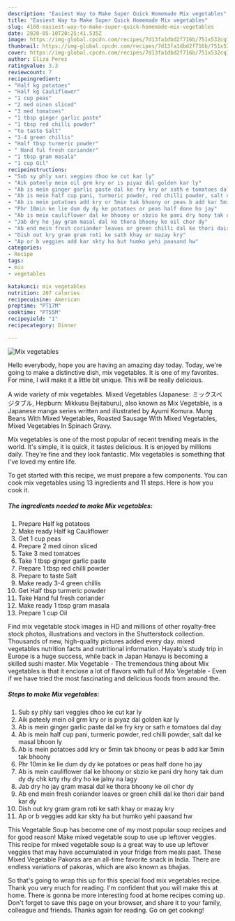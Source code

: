 ```yaml
---
description: "Easiest Way to Make Super Quick Homemade Mix vegetables"
title: "Easiest Way to Make Super Quick Homemade Mix vegetables"
slug: 4160-easiest-way-to-make-super-quick-homemade-mix-vegetables
date: 2020-05-10T20:25:41.535Z
image: https://img-global.cpcdn.com/recipes/7d13fa1dbd2f716b/751x532cq70/mix-vegetables-recipe-main-photo.jpg
thumbnail: https://img-global.cpcdn.com/recipes/7d13fa1dbd2f716b/751x532cq70/mix-vegetables-recipe-main-photo.jpg
cover: https://img-global.cpcdn.com/recipes/7d13fa1dbd2f716b/751x532cq70/mix-vegetables-recipe-main-photo.jpg
author: Eliza Perez
ratingvalue: 3.3
reviewcount: 7
recipeingredient:
- "Half kg potatoes"
- "Half kg Cauliflower"
- "1 cup peas"
- "2 med oinon sliced"
- "3 med tomatoes"
- "1 tbsp ginger garlic paste"
- "1 tbsp red chilli powder"
- "to taste Salt"
- "3-4 green chillis"
- "Half tbsp turmeric powder"
- " Hand ful fresh coriander"
- "1 tbsp gram masala"
- "1 cup Oil"
recipeinstructions:
- "Sub sy phly sari veggies dhoo ke cut kar ly"
- "Aik pateely mein oil grm kry or is piyaz dal golden kar ly"
- "Ab is mein ginger garlic paste dal ke fry kry or sath e tomatoes dal day"
- "Ab is mein half cup pani, turmeric powder, red chilli powder, salt dal ke masal bhoon ly"
- "Ab is mein potatoes add kry or 5min tak bhoony or peas b add kar 5min tak bhoony"
- "Phr 10min ke lie dum dy dy ke potatoes or peas half done ho jay"
- "Ab is mein cauliflower dal ke bhoony or sbzio ke pani dry hony tak dum dy dy chk krty rhy dry ho ke jalny na lagy"
- "Jab dry ho jay gram masal dal ke thora bhoony ke oil chor dy"
- "Ab end mein fresh coriander leaves or green chilli dal ke thori dair band kar dy"
- "Dish out kry gram gram roti ke sath khay or mazay kry"
- "Ap or b veggies add kar skty ha but humko yehi paasand hw"
categories:
- Recipe
tags:
- mix
- vegetables

katakunci: mix vegetables 
nutrition: 207 calories
recipecuisine: American
preptime: "PT17M"
cooktime: "PT55M"
recipeyield: "1"
recipecategory: Dinner

---
```



![Mix vegetables](https://img-global.cpcdn.com/recipes/7d13fa1dbd2f716b/751x532cq70/mix-vegetables-recipe-main-photo.jpg)

Hello everybody, hope you are having an amazing day today. Today, we're going to make a distinctive dish, mix vegetables. It is one of my favorites. For mine, I will make it a little bit unique. This will be really delicious.

A wide variety of mix vegetables. Mixed Vegetables (Japanese: ミックスベジタブル, Hepburn: Mikkusu Bejitaburu), also known as Mix Vegetable, is a Japanese manga series written and illustrated by Ayumi Komura. Mung Beans With Mixed Vegetables, Roasted Sausage With Mixed Vegetables, Mixed Vegetables In Spinach Gravy.

Mix vegetables is one of the most popular of recent trending meals in the world. It's simple, it is quick, it tastes delicious. It is enjoyed by millions daily. They're fine and they look fantastic. Mix vegetables is something that I've loved my entire life.


To get started with this recipe, we must prepare a few components. You can cook mix vegetables using 13 ingredients and 11 steps. Here is how you cook it.

<!--inarticleads1-->

##### The ingredients needed to make Mix vegetables:

1. Prepare Half kg potatoes
1. Make ready Half kg Cauliflower
1. Get 1 cup peas
1. Prepare 2 med oinon sliced
1. Take 3 med tomatoes
1. Take 1 tbsp ginger garlic paste
1. Prepare 1 tbsp red chilli powder
1. Prepare to taste Salt
1. Make ready 3-4 green chillis
1. Get Half tbsp turmeric powder
1. Take  Hand ful fresh coriander
1. Make ready 1 tbsp gram masala
1. Prepare 1 cup Oil


Find mix vegetable stock images in HD and millions of other royalty-free stock photos, illustrations and vectors in the Shutterstock collection. Thousands of new, high-quality pictures added every day. mixed vegetables nutrition facts and nutritional information. Hayato&#39;s study trip in Europe is a huge success, while back in Japan Hanayu is becoming a skilled sushi master. Mix Vegetable - The tremendous thing about Mix vegetables is that it enclose a lot of flavors with full of Mix Vegetable - Even if we have tried the most fascinating and delicious foods from around the. 

<!--inarticleads2-->

##### Steps to make Mix vegetables:

1. Sub sy phly sari veggies dhoo ke cut kar ly
1. Aik pateely mein oil grm kry or is piyaz dal golden kar ly
1. Ab is mein ginger garlic paste dal ke fry kry or sath e tomatoes dal day
1. Ab is mein half cup pani, turmeric powder, red chilli powder, salt dal ke masal bhoon ly
1. Ab is mein potatoes add kry or 5min tak bhoony or peas b add kar 5min tak bhoony
1. Phr 10min ke lie dum dy dy ke potatoes or peas half done ho jay
1. Ab is mein cauliflower dal ke bhoony or sbzio ke pani dry hony tak dum dy dy chk krty rhy dry ho ke jalny na lagy
1. Jab dry ho jay gram masal dal ke thora bhoony ke oil chor dy
1. Ab end mein fresh coriander leaves or green chilli dal ke thori dair band kar dy
1. Dish out kry gram gram roti ke sath khay or mazay kry
1. Ap or b veggies add kar skty ha but humko yehi paasand hw


This Vegetable Soup has become one of my most popular soup recipes and for good reason! Make mixed vegetable soup to use up leftover veggies. This recipe for mixed vegetable soup is a great way to use up leftover veggies that may have accumulated in your fridge from meals past. These Mixed Vegetable Pakoras are an all-time favorite snack in India. There are endless variations of pakoras, which are also known as bhajias. 

So that's going to wrap this up for this special food mix vegetables recipe. Thank you very much for reading. I'm confident that you will make this at home. There is gonna be more interesting food at home recipes coming up. Don't forget to save this page on your browser, and share it to your family, colleague and friends. Thanks again for reading. Go on get cooking!
